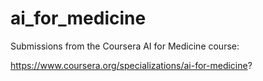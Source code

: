 # ai_for_medicine

Submissions from the Coursera AI for Medicine course:

https://www.coursera.org/specializations/ai-for-medicine?

